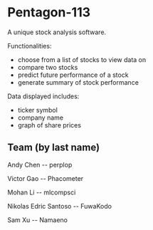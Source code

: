 # Pentagon-113
A unique stock analysis software.

Functionalities:
 - choose from a list of stocks to view data on
 - compare two stocks
 - predict future performance of a stock
 - generate summary of stock performance

Data displayed includes:
 - ticker symbol
 - company name
 - graph of share prices

## Team (by last name)
Andy Chen -- perplop

Victor Gao -- Phacometer

Mohan Li -- mlcompsci

Nikolas Edric Santoso -- FuwaKodo

Sam Xu -- Namaeno
